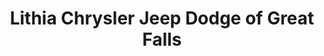 ---
title: "Lithia Chrysler Jeep Dodge of Great Falls"
url: /great-falls/lithia-chrysler-jeep-dodge-of-great-falls/
shop: car
---
